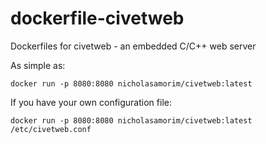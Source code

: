 # dockerfile-civetweb
Dockerfiles for civetweb - an embedded C/C++ web server

As simple as:

`docker run -p 8080:8080 nicholasamorim/civetweb:latest`

If you have your own configuration file:

`docker run -p 8080:8080 nicholasamorim/civetweb:latest /etc/civetweb.conf`
